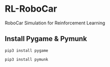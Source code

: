 # RL-RoboCar
RoboCar Simulation for Reinforcement Learning

## Install Pygame & Pymunk

`pip3 install pygame`

`pip3 install pymunk`
